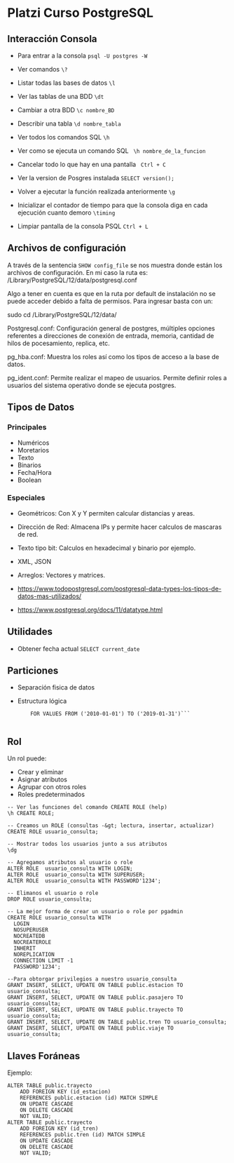 # Platzi Curso PostgreSQL

## Interacción Consola

- Para entrar a la consola
    ``` psql -U postgres -W ```

- Ver comandos
    ``` \? ```

- Listar todas las bases de datos
    ``` \l ```

- Ver las tablas de una BDD
    ``` \dt ```

- Cambiar a otra BDD
    ``` \c nombre_BD ```

- Describir una tabla 
    ``` \d nombre_tabla ```

- Ver todos los comandos SQL 
    ``` \h ```

- Ver como se ejecuta un comando SQL
     ``` \h nombre_de_la_funcion```

- Cancelar todo lo que hay en una pantalla
    ```  Ctrl + C ```

- Ver la version de Posgres instalada
    ``` SELECT version(); ```

- Volver a ejecutar la función realizada anteriormente
    ``` \g ```

- Inicializar el contador de tiempo para que la consola diga en cada ejecución cuanto demoro
    ``` \timing ```

- Limpiar pantalla de la consola PSQL
    ``` Ctrl + L ```


## Archivos de configuración

A través de la sentencia ```SHOW config_file``` se nos muestra donde están los archivos de configuración. En mi caso la ruta es: /Library/PostgreSQL/12/data/postgresql.conf

Algo a tener en cuenta es que en la ruta por default de instalación no se puede acceder debido a falta de permisos. Para ingresar basta con un:

sudo cd /Library/PostgreSQL/12/data/

Postgresql.conf: Configuración general de postgres, múltiples opciones referentes a direcciones de conexión de entrada, memoria, cantidad de hilos de pocesamiento, replica, etc.

pg_hba.conf: Muestra los roles así como los tipos de acceso a la base de datos.

pg_ident.conf: Permite realizar el mapeo de usuarios. Permite definir roles a usuarios del sistema operativo donde se ejecuta postgres.

## Tipos de Datos

### Principales

- Numéricos
- Moretarios
- Texto
- Binarios
- Fecha/Hora
- Boolean

### Especiales

- Geométricos: Con X y Y permiten calcular distancias y areas.
- Dirección de Red: Almacena IPs y permite hacer calculos de mascaras de red.
- Texto tipo bit: Calculos en hexadecimal y binario por ejemplo.
- XML, JSON
- Arreglos: Vectores y matrices.

- https://www.todopostgresql.com/postgresql-data-types-los-tipos-de-datos-mas-utilizados/
- https://www.postgresql.org/docs/11/datatype.html


## Utilidades

- Obtener fecha actual
    ```SELECT current_date```

## Particiones

- Separación fisica de datos
- Estructura lógica

    ```CREATE TABLE bitacora_viaje201001 PARTITION OF bitacora_viaje
        FOR VALUES FROM ('2010-01-01') TO ('2019-01-31')```


## Rol

Un rol puede:
- Crear y eliminar
- Asignar atributos
- Agrupar con otros roles
- Roles predeterminados

```
-- Ver las funciones del comando CREATE ROLE (help)
\h CREATE ROLE;

-- Creamos un ROLE (consultas -&gt; lectura, insertar, actualizar)
CREATE ROLE usuario_consulta;

-- Mostrar todos los usuarios junto a sus atributos
\dg

-- Agregamos atributos al usuario o role
ALTER ROLE  usuario_consulta WITH LOGIN;
ALTER ROLE  usuario_consulta WITH SUPERUSER;
ALTER ROLE  usuario_consulta WITH PASSWORD'1234';

-- Elimanos el usuario o role
DROP ROLE usuario_consulta;

-- La mejor forma de crear un usuario o role por pgadmin
CREATE ROLE usuario_consulta WITH
  LOGIN
  NOSUPERUSER
  NOCREATEDB
  NOCREATEROLE
  INHERIT
  NOREPLICATION
  CONNECTION LIMIT -1
  PASSWORD'1234';

--Para obtorgar privilegios a nuestro usuario_consulta
GRANT INSERT, SELECT, UPDATE ON TABLE public.estacion TO usuario_consulta;
GRANT INSERT, SELECT, UPDATE ON TABLE public.pasajero TO usuario_consulta;
GRANT INSERT, SELECT, UPDATE ON TABLE public.trayecto TO usuario_consulta;
GRANT INSERT, SELECT, UPDATE ON TABLE public.tren TO usuario_consulta;
GRANT INSERT, SELECT, UPDATE ON TABLE public.viaje TO usuario_consulta;
```

## Llaves Foráneas

Ejemplo:

```
ALTER TABLE public.trayecto
    ADD FOREIGN KEY (id_estacion)
    REFERENCES public.estacion (id) MATCH SIMPLE
    ON UPDATE CASCADE
    ON DELETE CASCADE
    NOT VALID;
ALTER TABLE public.trayecto
    ADD FOREIGN KEY (id_tren)
    REFERENCES public.tren (id) MATCH SIMPLE
    ON UPDATE CASCADE
    ON DELETE CASCADE
    NOT VALID;
```